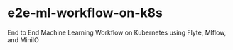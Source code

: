 # e2e-ml-workflow-on-k8s
End to End Machine Learning Workflow on Kubernetes using Flyte, Mlflow, and MiniIO
